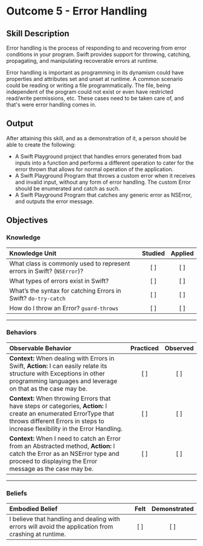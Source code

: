 # Outcome 5 - Error Handling
## Skill Description

Error handling is the process of responding to and recovering from error conditions in your program. Swift provides support for throwing, catching, propagating, and manipulating recoverable errors at runtime.

Error handling is important as programming in its dynamism could have properties and attributes set and unset at runtime.
A common scenario could be reading or writing a file programmatically. The file, being independent of the program could not exist or even have restricted read/write permissions, etc. These cases need to be taken care of, and that's were error handling comes in.

## Output

After attaining this skill, and as a demonstration of it, a person should be able to create the following:

- A Swift Playground project that handles errors generated from bad inputs into a function and performs a different operation to cater for the error thrown that allows for normal operation of the application.
- A Swift Playground Program that throws a custom error when it receives and invalid input, without any form of error handling. The custom Error should be enumerated and catch as such.
- A Swift Playground Program that catches any generic error as NSError, and outputs the error message.

## Objectives
### Knowledge

| Knowledge Unit   |      Studied      | Applied |
|:-------------|:------------------:|:--------:|
| What class is commonly used to represent errors in Swift? (`NSError`)? | [ ] | [ ] |
| What types of errors exist in Swift? | [ ] | [ ] |
| What’s the syntax for catching Errors in Swift? `do-try-catch` | [ ] | [ ] |
| How do I throw an Error? `guard-throws` | [ ] | [ ] |

-------

### Behaviors

| Observable Behavior   |      Practiced      | Observed |
|:-------------|:------------------:|:--------:|
| **Context:** When dealing with Errors in Swift, **Action:** I can easily relate its structure with Exceptions in other programming languages and leverage on that as the case may be. | [ ] | [ ] |
| **Context:** When throwing Errors that have steps or categories, **Action:** I create an enumerated ErrorType that throws different Errors in steps to increase flexibility in the Error Handling.  | [ ] | [ ] |
| **Context:** When I need to catch an Error from an Abstracted method, **Action:** I catch the Error as an NSError type and proceed to displaying the Error message as the case may be.  | [ ] | [ ] |

-------

### Beliefs

| Embodied Belief   |      Felt      | Demonstrated |
|:-------------|:------------------:|:--------:|
| I believe that handling and dealing with errors will avoid the application from crashing at runtime. | [ ] | [ ] |
